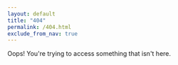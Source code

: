 ```yaml
---
layout: default
title: "404"
permalink: /404.html
exclude_from_nav: true
---
```


Oops! You're trying to access something that isn't here.